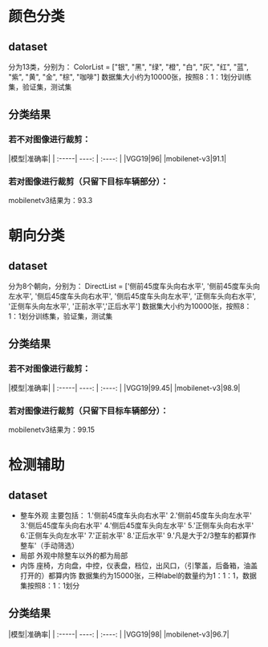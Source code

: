 # 颜色分类
## dataset
分为13类，分别为：
ColorList = ["银", "黑", "绿", "橙", "白", "灰", "红", "蓝", "紫", "黄", "金", "棕", "咖啡"]
数据集大小约为10000张，按照8：1：1划分训练集，验证集，测试集
## 分类结果
### 若不对图像进行裁剪：
|模型|准确率|
| :-----| ----: | :----: |
|VGG19|96|
|mobilenet-v3|91.1|
### 若对图像进行裁剪（只留下目标车辆部分）：
mobilenetv3结果为：93.3
# 朝向分类
## dataset
分为8个朝向，分别为：
DirectList = ['侧前45度车头向右水平', '侧前45度车头向左水平', '侧后45度车头向右水平', '侧后45度车头向左水平', '正侧车头向右水平', '正侧车头向左水平', '正前水平','正后水平']
数据集大小约为10000张，按照8：1：1划分训练集，验证集，测试集
## 分类结果
### 若不对图像进行裁剪：
|模型|准确率|
| :-----| ----: | :----: |
|VGG19|99.45|
|mobilenet-v3|98.9|
### 若对图像进行裁剪（只留下目标车辆部分）：
mobilenetv3结果为：99.15
# 检测辅助
## dataset
* 整车外观
主要包括：
1.'侧前45度车头向右水平'
2.'侧前45度车头向左水平' 
3.'侧后45度车头向右水平' 
4.'侧后45度车头向左水平'
5.'正侧车头向右水平' 
6.'正侧车头向左水平' 
7.'正前水平'
8.'正后水平'
9.'凡是大于2/3整车的都算作整车'（手动筛选）
* 局部
外观中除整车以外的都为局部
* 内饰
座椅，方向盘，中控，仪表盘，档位，出风口，（引擎盖，后备箱，油盖打开的）都算内饰
数据集约为15000张，三种label的数量约为1：1：1，数据集按照8：1：1划分
## 分类结果
|模型|准确率|
| :-----| ----: | :----: |
|VGG19|98|
|mobilenet-v3|96.7|